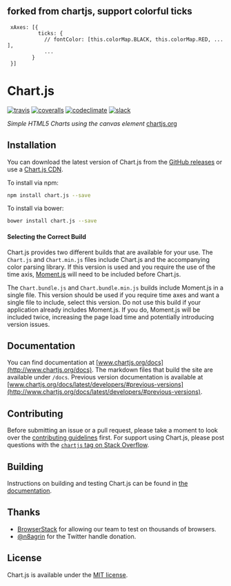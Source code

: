 ## forked from chartjs, support colorful ticks
```
 xAxes: [{
          ticks: {
            // fontColor: [this.colorMap.BLACK, this.colorMap.RED, ... ],
			...
		}
 }]
```

# Chart.js

[![travis](https://img.shields.io/travis/chartjs/Chart.js.svg?style=flat-square&maxAge=60)](https://travis-ci.org/chartjs/Chart.js) [![coveralls](https://img.shields.io/coveralls/chartjs/Chart.js.svg?style=flat-square&maxAge=600)](https://coveralls.io/github/chartjs/Chart.js?branch=master) [![codeclimate](https://img.shields.io/codeclimate/maintainability/chartjs/Chart.js.svg?style=flat-square&maxAge=600)](https://codeclimate.com/github/chartjs/Chart.js) [![slack](https://img.shields.io/badge/slack-Chart.js-blue.svg?style=flat-square&maxAge=3600)](https://chart-js-automation.herokuapp.com/)

*Simple HTML5 Charts using the canvas element* [chartjs.org](http://www.chartjs.org)

## Installation

You can download the latest version of Chart.js from the [GitHub releases](https://github.com/chartjs/Chart.js/releases/latest) or use a [Chart.js CDN](https://cdnjs.com/libraries/Chart.js).

To install via npm:

```bash
npm install chart.js --save
```

To install via bower:
```bash
bower install chart.js --save
```

#### Selecting the Correct Build

Chart.js provides two different builds that are available for your use. The `Chart.js` and `Chart.min.js` files include Chart.js and the accompanying color parsing library. If this version is used and you require the use of the time axis, [Moment.js](http://momentjs.com/) will need to be included before Chart.js.

The `Chart.bundle.js` and `Chart.bundle.min.js` builds include Moment.js in a single file. This version should be used if you require time axes and want a single file to include, select this version. Do not use this build if your application already includes Moment.js. If you do, Moment.js will be included twice, increasing the page load time and potentially introducing version issues.

## Documentation

You can find documentation at [www.chartjs.org/docs](http://www.chartjs.org/docs). The markdown files that build the site are available under `/docs`. Previous version documentation is available at [www.chartjs.org/docs/latest/developers/#previous-versions](http://www.chartjs.org/docs/latest/developers/#previous-versions).

## Contributing

Before submitting an issue or a pull request, please take a moment to look over the [contributing guidelines](https://github.com/chartjs/Chart.js/blob/master/docs/developers/contributing.md) first. For support using Chart.js, please post questions with the [`chartjs` tag on Stack Overflow](http://stackoverflow.com/questions/tagged/chartjs).

## Building
Instructions on building and testing Chart.js can be found in [the documentation](https://github.com/chartjs/Chart.js/blob/master/docs/developers/contributing.md#building-and-testing).

## Thanks
- [BrowserStack](https://browserstack.com) for allowing our team to test on thousands of browsers.
- [@n8agrin](https://twitter.com/n8agrin) for the Twitter handle donation.

## License

Chart.js is available under the [MIT license](http://opensource.org/licenses/MIT).
